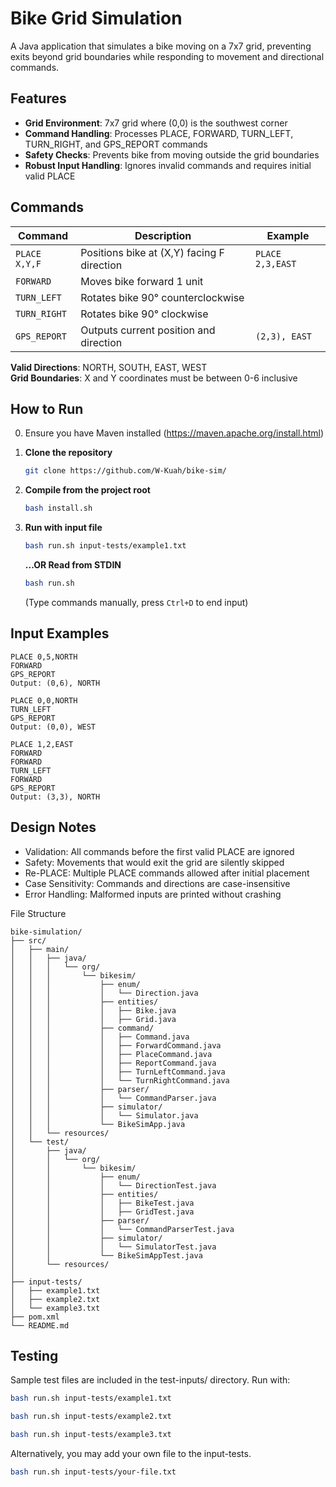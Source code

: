 # Bike Grid Simulation

A Java application that simulates a bike moving on a 7x7 grid, preventing exits beyond grid boundaries while responding to movement and directional commands.

## Features
- **Grid Environment**: 7x7 grid where (0,0) is the southwest corner
- **Command Handling**: Processes PLACE, FORWARD, TURN_LEFT, TURN_RIGHT, and GPS_REPORT commands
- **Safety Checks**: Prevents bike from moving outside the grid boundaries
- **Robust Input Handling**: Ignores invalid commands and requires initial valid PLACE

## Commands
| Command                 | Description                                  | Example                   |
|-------------------------|----------------------------------------------|---------------------------|
| `PLACE X,Y,F`           | Positions bike at (X,Y) facing F direction   | `PLACE 2,3,EAST`          |
| `FORWARD`               | Moves bike forward 1 unit                   |                           |
| `TURN_LEFT`             | Rotates bike 90° counterclockwise           |                           |
| `TURN_RIGHT`            | Rotates bike 90° clockwise                  |                           |
| `GPS_REPORT`            | Outputs current position and direction      | `(2,3), EAST`             |

**Valid Directions**: NORTH, SOUTH, EAST, WEST  
**Grid Boundaries**: X and Y coordinates must be between 0-6 inclusive

## How to Run
0. Ensure you have Maven installed (https://maven.apache.org/install.html)
1. **Clone the repository**  
   ```bash
   git clone https://github.com/W-Kuah/bike-sim/
   ```

3. **Compile from the project root**
   ```bash
   bash install.sh
   ```
   
4. **Run with input file**
   ```bash
   bash run.sh input-tests/example1.txt
   ```
   **...OR Read from STDIN**  
   ```bash
   bash run.sh
   ```
   (Type commands manually, press `Ctrl+D` to end input)
   
## Input Examples
```plaintext
PLACE 0,5,NORTH
FORWARD
GPS_REPORT
Output: (0,6), NORTH

```

```plaintext
PLACE 0,0,NORTH
TURN_LEFT
GPS_REPORT
Output: (0,0), WEST

```

```plaintext
PLACE 1,2,EAST
FORWARD
FORWARD
TURN_LEFT
FORWARD
GPS_REPORT
Output: (3,3), NORTH
```

## Design Notes
- Validation: All commands before the first valid PLACE are ignored
- Safety: Movements that would exit the grid are silently skipped
- Re-PLACE: Multiple PLACE commands allowed after initial placement
- Case Sensitivity: Commands and directions are case-insensitive
- Error Handling: Malformed inputs are printed without crashing

File Structure
```
bike-simulation/
├── src/
│   ├── main/
│   │   ├── java/
│   │   │   └── org/
│   │   │       └── bikesim/
│   │   │           ├── enum/
│   │   │           │   └── Direction.java
│   │   │           ├── entities/
│   │   │           │   ├── Bike.java
│   │   │           │   ├── Grid.java
│   │   │           ├── command/
│   │   │           │   ├── Command.java
│   │   │           │   ├── ForwardCommand.java
│   │   │           │   ├── PlaceCommand.java
│   │   │           │   ├── ReportCommand.java
│   │   │           │   ├── TurnLeftCommand.java
│   │   │           │   └── TurnRightCommand.java
│   │   │           ├── parser/
│   │   │           │   └── CommandParser.java
│   │   │           ├── simulator/
│   │   │           │   └── Simulator.java
│   │   │           └── BikeSimApp.java
│   │   └── resources/
│   └── test/
│       ├── java/
│       │   └── org/
│       │       └── bikesim/
│       │           ├── enum/
│       │           │   └── DirectionTest.java
│       │           ├── entities/
│       │           │   ├── BikeTest.java
│       │           │   ├── GridTest.java
│       │           ├── parser/
│       │           │   └── CommandParserTest.java
│       │           ├── simulator/
│       │           │   └── SimulatorTest.java
│       │           └── BikeSimAppTest.java
│       └── resources/
│
├── input-tests/
│   ├── example1.txt
│   ├── example2.txt
│   └── example3.txt
├── pom.xml
└── README.md
```
## Testing
Sample test files are included in the test-inputs/ directory. Run with:
   ```bash
   bash run.sh input-tests/example1.txt
   ```
   ```bash
   bash run.sh input-tests/example2.txt
   ```
   ```bash
   bash run.sh input-tests/example3.txt
   ```
Alternatively, you may add your own file to the input-tests.
   ```bash
   bash run.sh input-tests/your-file.txt
   ```
